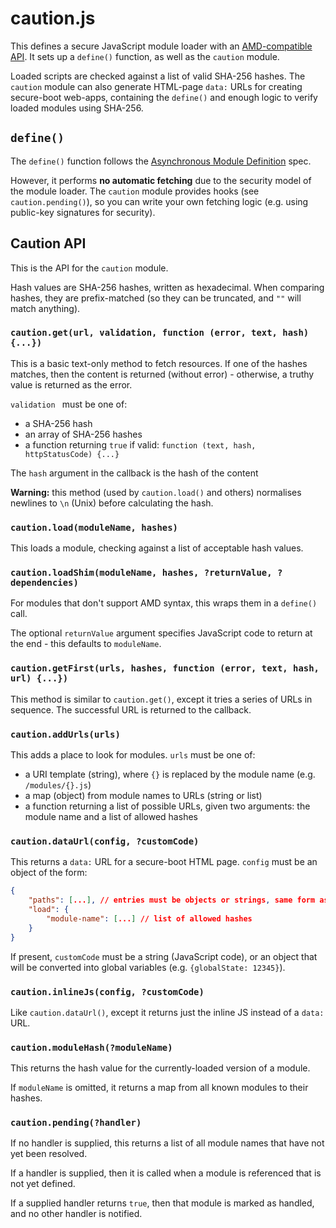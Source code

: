 # caution.js

This defines a secure JavaScript module loader with an [AMD-compatible API](https://github.com/amdjs/amdjs-api/blob/master/AMD.md).  It sets up a `define()` function, as well as the `caution` module.

Loaded scripts are checked against a list of valid SHA-256 hashes.  The `caution` module can also generate HTML-page `data:` URLs for creating secure-boot web-apps, containing the `define()` and enough logic to verify loaded modules using SHA-256.

## `define()`

The `define()` function follows the [Asynchronous Module Definition](https://github.com/amdjs/amdjs-api/blob/master/AMD.md) spec.

However, it performs **no automatic fetching** due to the security model of the module loader.  The `caution` module provides hooks (see `caution.pending()`), so you can write your own fetching logic (e.g. using public-key signatures for security).

## Caution API

This is the API for the `caution` module.

Hash values are SHA-256 hashes, written as hexadecimal.  When comparing hashes, they are prefix-matched (so they can be truncated, and `""` will match anything).

### `caution.get(url, validation, function (error, text, hash) {...})`

This is a basic text-only method to fetch resources.  If one of the hashes matches, then the content is returned (without error) - otherwise, a truthy value is returned as the error.

`validation ` must be one of:

* a SHA-256 hash
* an array of SHA-256 hashes
* a function returning `true` if valid: `function (text, hash, httpStatusCode) {...}`

The `hash` argument in the callback is the hash of the content

**Warning:** this method (used by `caution.load()` and others) normalises newlines to `\n` (Unix) before calculating the hash.

### `caution.load(moduleName, hashes)`

This loads a module, checking against a list of acceptable hash values.

### `caution.loadShim(moduleName, hashes, ?returnValue, ?dependencies)`

For modules that don't support AMD syntax, this wraps them in a `define()` call.

The optional `returnValue` argument specifies JavaScript code to return at the end - this defaults to `moduleName`.

### `caution.getFirst(urls, hashes, function (error, text, hash, url) {...})`

This method is similar to `caution.get()`, except it tries a series of URLs in sequence.  The successful URL is returned to the callback.

### `caution.addUrls(urls)`

This adds a place to look for modules.  `urls` must be one of:

* a URI template (string), where `{}` is replaced by the module name (e.g. `/modules/{}.js`)
* a map (object) from module names to URLs (string or list)
* a function returning a list of possible URLs, given two arguments: the module name and a list of allowed hashes

### `caution.dataUrl(config, ?customCode)`

This returns a `data:` URL for a secure-boot HTML page.  `config` must be an object of the form:

```json
{
	"paths": [...], // entries must be objects or strings, same form as caution.addUrls()
	"load": {
		"module-name": [...] // list of allowed hashes
	}
}
```

If present, `customCode` must be a string (JavaScript code), or an object that will be converted into global variables (e.g. `{globalState: 12345}`).

### `caution.inlineJs(config, ?customCode)`

Like `caution.dataUrl()`, except it returns just the inline JS instead of a `data:` URL.

### `caution.moduleHash(?moduleName)`

This returns the hash value for the currently-loaded version of a module.

If `moduleName` is omitted, it returns a map from all known modules to their hashes.

### `caution.pending(?handler)`

If no handler is supplied, this returns a list of all module names that have not yet been resolved.

If a handler is supplied, then it is called when a module is referenced that is not yet defined.

If a supplied handler returns `true`, then that module is marked as handled, and no other handler is notified.